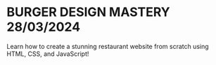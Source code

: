 # BURGER DESIGN MASTERY 28/03/2024
Learn how to create a stunning restaurant website from scratch using HTML, CSS, and JavaScript!
